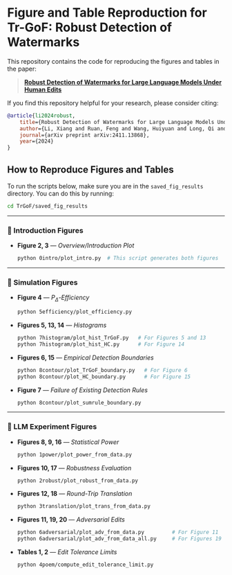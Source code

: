 # Figure and Table Reproduction for Tr-GoF: Robust Detection of Watermarks

This repository contains the code for reproducing the figures and tables in the paper:

> [**Robust Detection of Watermarks for Large Language Models Under Human Edits**](https://arxiv.org/abs/2411.13868)

If you find this repository helpful for your research, please consider citing:

```bibtex
@article{li2024robust,
    title={Robust Detection of Watermarks for Large Language Models Under Human Edits},
    author={Li, Xiang and Ruan, Feng and Wang, Huiyuan and Long, Qi and Su, Weijie J},
    journal={arXiv preprint arXiv:2411.13868},
    year={2024}
}
```

## How to Reproduce Figures and Tables

To run the scripts below, make sure you are in the `saved_fig_results` directory. You can do this by running:

```bash
cd TrGoF/saved_fig_results
```
---

### 📖 Introduction Figures

- **Figure 2, 3** — *Overview/Introduction Plot*  
  ```bash
  python 0intro/plot_intro.py  # This script generates both figures
  ```

---

### 📗 Simulation Figures

- **Figure 4** — *$P_{\Delta}$-Efficiency*  
  ```bash
  python 5efficiency/plot_efficiency.py
  ```

- **Figures 5, 13, 14** — *Histograms*  
  ```bash
  python 7histogram/plot_hist_TrGoF.py   # For Figures 5 and 13  
  python 7histogram/plot_hist_HC.py      # For Figure 14
  ```

- **Figures 6, 15** — *Empirical Detection Boundaries*  
  ```bash
  python 8contour/plot_TrGoF_boundary.py   # For Figure 6  
  python 8contour/plot_HC_boundary.py      # For Figure 15
  ```

- **Figure 7** — *Failure of Existing Detection Rules*  
  ```bash
  python 8contour/plot_sumrule_boundary.py
  ```

---

### 📘 LLM Experiment Figures

- **Figures 8, 9, 16** — *Statistical Power*  
  ```bash
  python 1power/plot_power_from_data.py
  ```

- **Figures 10, 17** — *Robustness Evaluation*  
  ```bash
  python 2robust/plot_robust_from_data.py
  ```

- **Figures 12, 18** — *Round-Trip Translation*  
  ```bash
  python 3translation/plot_trans_from_data.py
  ```

- **Figures 11, 19, 20** — *Adversarial Edits*  
  ```bash
  python 6adversarial/plot_adv_from_data.py         # For Figure 11
  python 6adversarial/plot_adv_from_data_all.py     # For Figures 19 and 20
  ```
  
- **Tables 1, 2** — *Edit Tolerance Limits*  
  ```bash
  python 4poem/compute_edit_tolerance_limit.py
  ```
